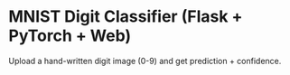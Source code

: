 # MNIST Digit Classifier (Flask + PyTorch + Web)

Upload a hand-written digit image (0-9) and get prediction + confidence.